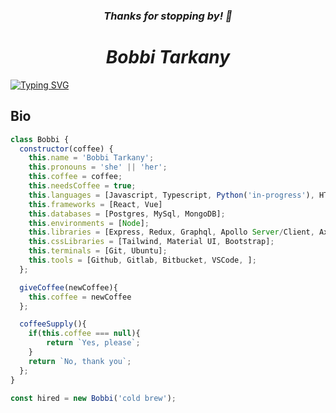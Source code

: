 <link rel="stylesheet" href="https://kit.fontawesome.com/92729ea461.css" crossorigin="anonymous">

<h3 align="center"><em>Thanks for stopping by! 👋</em></h3>

<h1 align="center"><em>Bobbi Tarkany</em></h1>

<!-- <p align="center" style="font-family:'Kalam',cursive;font-weight:300;font-style: normal;font-size:26px;">Full Stack Web Developer, React Engineer, and Data Enthusiast 🔭</p> -->

<!-- [![Typing SVG](<https://readme-typing-svg.demolab.com?font=Shadows+Into+Light&size=32&pause=1000&color=0969DA&center=true&vCenter=true&random=false&width=980&height=60&lines=I'm+a+Full+Stack+Web+Developer%2C;React+Engineer%2C+;and+Data+Enthusiast.+;Currently+studying+a+BA+in+Computer+Science.;I+love+puzzles+(any+kind)+and+debugging;A+few+of+my+current+projects+are+pinned+to+my+profile;Have+an+Awesome+Day!>)](https://git.io/typing-svg) -->

[![Typing SVG](<https://readme-typing-svg.demolab.com?font=Shadows+Into+Light&size=32&pause=1000&color=9947DA&center=true&vCenter=true&random=false&width=980&height=60&lines=I'm+a+Full+Stack+Web+Developer%2C;React+Engineer%2C+;and+Data+Enthusiast.+;Currently+studying+a+BA+in+Computer+Science.;I+love+puzzles+(any+kind)+and+debugging;A+few+of+my+current+projects+are+pinned+to+my+profile;Have+an+Awesome+Day!>)](https://git.io/typing-svg)

<!--
**bltarkany/bltarkany** is a ✨ _special_ ✨ repository because its `README.md` (this file) appears on your GitHub profile.

Here are some ideas to get you started:

- 🔭 I’m currently working on ...
- 🌱 I’m currently learning ...
- 👯 I’m looking to collaborate on ...
- 🤔 I’m looking for help with ...
- 💬 Ask me about ...
- 📫 How to reach me: ...
- 😄 Pronouns: ...
- ⚡ Fun fact: ...
-->

<!-- &#128027;

✨ -->

## Bio

```javascript
class Bobbi {
  constructor(coffee) {
    this.name = 'Bobbi Tarkany';
    this.pronouns = 'she' || 'her';
    this.coffee = coffee;
    this.needsCoffee = true;
    this.languages = [Javascript, Typescript, Python('in-progress'), HTML, CSS];
    this.frameworks = [React, Vue]
    this.databases = [Postgres, MySql, MongoDB];
    this.environments = [Node];
    this.libraries = [Express, Redux, Graphql, Apollo Server/Client, Axios, ];
    this.cssLibraries = [Tailwind, Material UI, Bootstrap];
    this.terminals = [Git, Ubuntu];
    this.tools = [Github, Gitlab, Bitbucket, VSCode, ];
  };

  giveCoffee(newCoffee){
    this.coffee = newCoffee
  };

  coffeeSupply(){
    if(this.coffee === null){
        return `Yes, please`;
    }
    return `No, thank you`;
  };
}

const hired = new Bobbi('cold brew');
```
